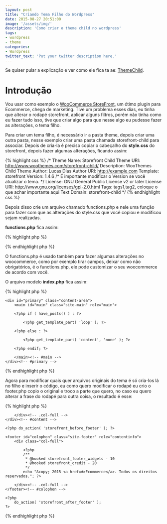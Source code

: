 ```yaml
---
layout: post
title: "Criando Tema Filho do Wordpress"
date: 2015-08-27 20:51:00
image: '/assets/img/'
description: 'Como criar o theme child no wordpress'
tags:
- wordpress
- theme
categories:
- Wordpress
twitter_text: 'Put your twitter description here.'
---
```


Se quiser pular a explicação e ver como ele fica ta ae: [ThemeChild](https://github.com/aboutlucas/Arquivos-do-Blog/tree/master/theme-child/).

# Introdução

Vou usar como exemplo o [WooCommerce StoreFront](http://www.woothemes.com/storefront/), um ótimo plugin para Ecommerce, 
chega de marketing. Tive um problema esses dias, eu tinha que alterar o rodapé storefront, aplicar alguns filtros, porém 
não tinha como eu fazer tudo isso, tive que criar algo para que nesse algo eu pudesse fazer as alterações, o tema filho.

Para criar um tema filho, é necessário ir a pasta theme, depois criar uma outra pasta, nesse exemplo criar uma pasta chamada storefront-child para associar. Depois de cria-la é preciso copiar o cabeçalho do <strong>style.css</strong> do storefront, depois fazer algumas alterações, ficando assim:

{% highlight css %}
/*
 Theme Name:  Storefront Child
 Theme URI:    http://www.woothemes.com/storefront-child/
 Description:  WooThemes Child Theme
 Author:         Lucas Dias
 Author URI:   http://example.com
 Template:     storefront
 Version:    1.4.6 /* É importante modificar o Version se você atualizar o tema. */
 License:      GNU General Public License v2 or later
 License URI:  http://www.gnu.org/licenses/gpl-2.0.html
 Tags:         tags1,tag2, coloque o que achar importante aqui
 Text Domain: storefront-child
*/
{% endhighlight css %}

Depois disso crie um arquivo chamado functions.php e nele uma função para fazer com que as alterações do style.css que você copiou e modificou sejam realizadas.

<strong>functions.php</strong> fica assim:

{% highlight php %}
<?php
add_action( 'wp_enqueue_scripts', 'theme_enqueue_styles' );
function theme_enqueue_styles() {
    wp_enqueue_style( 'parent-style', get_template_directory_uri() . '/style.css' );
}
?>
{% endhighlight php %}

O functions.php é usado também para fazer algumas alterações no woocommerce, como por exemplo tirar campos, deixar como não obrigatórios, é o functions.php, ele pode customizar o seu woocommerce de acordo com você.

O arquivo modelo <strong>index.php</strong> fica assim:

{% highlight php %}
<?php
/**
 * The main template file.
 *
 * This is the most generic template file in a WordPress theme
 * and one of the two required files for a theme (the other being style.css).
 * It is used to display a page when nothing more specific matches a query.
 * E.g., it puts together the home page when no home.php file exists.
 * Learn more: http://codex.wordpress.org/Template_Hierarchy
 *
 * @package storefront
 */
get_header(); ?>

	<div id="primary" class="content-area">
		<main id="main" class="site-main" role="main">

		<?php if ( have_posts() ) : ?>

			<?php get_template_part( 'loop' ); ?>

		<?php else : ?>

			<?php get_template_part( 'content', 'none' ); ?>

		<?php endif; ?>

		</main><!-- #main -->
	</div><!-- #primary -->

<?php do_action( 'storefront_sidebar' ); ?>
<?php get_footer(); ?>
{% endhighlight php %}

Agora para modificar quais quer arquivos originais do tema é só cria-los lá no filho e inserir o código, 
eu como quero modificar o rodapé eu crio o footer.php copio o original e troco a parte que quero, no caso
eu quero alterar a frase do rodapé para outra coisa, o resultado é esse:

{% highlight php %}
<?php
/**
 * The template for displaying the footer.
 *
 * Contains the closing of the #content div and all content after
 *
 * @package storefront
 */
?>

		</div><!-- .col-full -->
	</div><!-- #content -->

	<?php do_action( 'storefront_before_footer' ); ?>

	<footer id="colophon" class="site-footer" role="contentinfo">
		<div class="col-full">

			<?php
			/**
			 * @hooked storefront_footer_widgets - 10
			 * @hooked storefront_credit - 20
			 */
			echo "&copy; 2015 <a href=#>Ecommerce</a>. Todos os direitos reservados."; ?>

		</div><!-- .col-full -->
	</footer><!-- #colophon -->

	<?php 
		do_action( 'storefront_after_footer' );
 	?>

</div><!-- #page -->

<?php wp_footer(); ?>

</body>
</html>
{% endhighlight php %}



